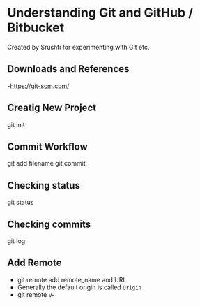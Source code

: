 # Understanding Git and GitHub / Bitbucket
Created by Srushti for experimenting with Git etc.

## Downloads and References
-https://git-scm.com/

## Creatig New Project
git init

## Commit Workflow
git add filename
git commit

## Checking status
git status

## Checking commits
git log

## Add Remote
- git remote add remote_name and URL
- Generally the default origin is called ```Origin```
- git remote v-